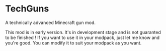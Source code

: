 # TechGuns
A technically advanced Minecraft gun mod.

This mod is in early version. It's in development stage and is not guaranted to be finished ! 
If you want to use it in your modpack, just let me know and you're good. 
You can modify it to suit your modpack as you want.
